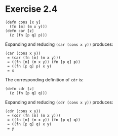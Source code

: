 Exercise 2.4
============

    (defn cons [x y]
      (fn [m] (m x y)))
    (defn car [z]
      (z (fn [p q] p)))

Expanding and reducing `(car (cons x y))` produces:

    (car (cons x y))
     = (car (fn [m] (m x y)))
     = ((fn [m] (m x y)) (fn [p q] p))
     = ((fn [p q] p) x y)
     = x

The corresponding definition of `cdr` is:

    (defn cdr [z]
      (z (fn [p q] q)))

Expanding and reducing `(cdr (cons x y))` produces:

    (cdr (cons x y))
     = (cdr (fn [m] (m x y)))
     = ((fn [m] (m x y)) (fn [p q] q))
     = ((fn [p q] q) x y)
     = y
